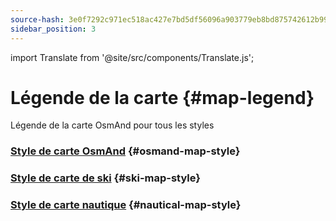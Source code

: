 ```yaml
---
source-hash: 3e0f7292c971ec518ac427e7bd5df56096a903779eb8bd875742612b99683fdb
sidebar_position: 3
---
```

import Translate from '@site/src/components/Translate.js';

# Légende de la carte {#map-legend}

Légende de la carte OsmAnd pour tous les styles

### [Style de carte OsmAnd](./osmand.md) {#osmand-map-style}
<Translate android="yes" id="default_render_descr" />

### [Style de carte de ski](./ski-map.md) {#ski-map-style}
<Translate android="yes" id="ski_map_render_descr" />

### [Style de carte nautique](./nautical-map.md) {#nautical-map-style}
<Translate android="yes" id="nautical_render_descr" />